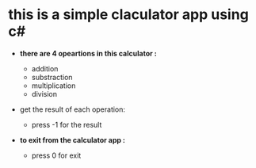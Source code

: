 # this is a simple claculator app using c# 
- **there are 4 opeartions in this calculator :**
  - addition
  - substraction
  - multiplication
  - division
    
- get the result of each operation:
  - press -1 for the result

- **to exit from the calculator app :**
  - press 0 for exit
